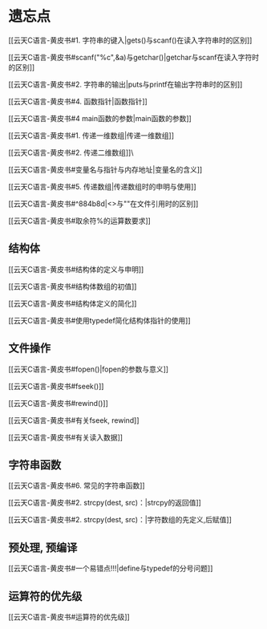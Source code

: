 # 遗忘点

[[云天C语言-黄皮书#1. 字符串的键入|gets()与scanf()在读入字符串时的区别]]

[[云天C语言-黄皮书#scanf("%c",&a)与getchar()|getchar与scanf在读入字符时的区别]]

[[云天C语言-黄皮书#2. 字符串的输出|puts与printf在输出字符串时的区别]]

[[云天C语言-黄皮书#4. 函数指针|函数指针]]

[[云天C语言-黄皮书#4 main函数的参数|main函数的参数]]

[[云天C语言-黄皮书#1. 传递一维数组|传递一维数组]]

[[云天C语言-黄皮书#2. 传递二维数组]]\

[[云天C语言-黄皮书#变量名与指针与内存地址|变量名的含义]]

[[云天C语言-黄皮书#5. 传递数组|传递数组时的申明与使用]]

[[云天C语言-黄皮书#^884b8d|<>与""在文件引用时的区别]]

[[云天C语言-黄皮书#取余符%的运算数要求]]

## 结构体

[[云天C语言-黄皮书#结构体的定义与申明]]

[[云天C语言-黄皮书#结构体数组的初值]]

[[云天C语言-黄皮书#结构体定义的简化]]

[[云天C语言-黄皮书#使用typedef简化结构体指针的使用]]

## 文件操作

[[云天C语言-黄皮书#fopen()|fopen的参数与意义]]

[[云天C语言-黄皮书#fseek()]]

[[云天C语言-黄皮书#rewind()]]

[[云天C语言-黄皮书#有关fseek, rewind]]

[[云天C语言-黄皮书#有关读入数据]]

## 字符串函数

[[云天C语言-黄皮书#6. 常见的字符串函数]]

[[云天C语言-黄皮书#2. strcpy(dest, src)：|strcpy的返回值]]

[[云天C语言-黄皮书#2. strcpy(dest, src)：|字符数组的先定义,后赋值]]


## 预处理, 预编译

[[云天C语言-黄皮书#一个易错点!!!|define与typedef的分号问题]]


## 运算符的优先级

[[云天C语言-黄皮书#运算符的优先级]]

